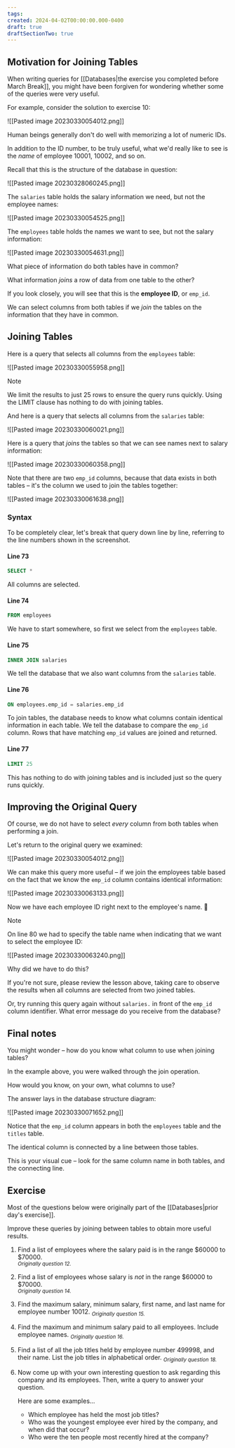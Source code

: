 ```yaml
---
tags:
created: 2024-04-02T00:00:00.000-0400
draft: true
draftSectionTwo: true
---
```


## Motivation for Joining Tables

When writing queries for [[Databases|the exercise you completed before March Break]], you might have been forgiven for wondering whether some of the queries were very useful.

For example, consider the solution to exercise 10:

![[Pasted image 20230330054012.png]]

Human beings generally don't do well with memorizing a lot of numeric IDs.

In addition to the ID number, to be truly useful, what we'd really like to see is the *name* of employee 10001, 10002, and so on.

Recall that this is the structure of the database in question:

![[Pasted image 20230328060245.png]]

The `salaries` table holds the salary information we need, but not the employee names:

![[Pasted image 20230330054525.png]]

The `employees` table holds the names we want to see, but not the salary information:

![[Pasted image 20230330054631.png]]

What piece of information do both tables have in common?

What information *joins* a row of data from one table to the other?

If you look closely, you will see that this is the **employee ID**, or `emp_id`.

We can select columns from both tables if we *join* the tables on the information that they have in common.

## Joining Tables

Here is a query that selects all columns from the `employees` table:

![[Pasted image 20230330055958.png]]

> [!NOTE]
> We limit the results to just 25 rows to ensure the query runs quickly. Using the LIMIT clause has nothing to do with joining tables.

And here is a query that selects all columns from the `salaries` table:

![[Pasted image 20230330060021.png]]

Here is a query that *joins* the tables so that we can see names next to salary information:

![[Pasted image 20230330060358.png]]

Note that there are two `emp_id` columns, because that data exists in both tables – it's the column we used to join the tables together:

![[Pasted image 20230330061638.png]]

### Syntax

To be completely clear, let's break that query down line by line, referring to the line numbers shown in the screenshot.

#### Line 73

```sql
SELECT * 
```

All columns are selected.

#### Line 74

```sql
FROM employees
```

We have to start somewhere, so first we select from the `employees` table.

#### Line 75

```sql
INNER JOIN salaries
```

We tell the database that we also want columns from the `salaries` table.

#### Line 76

```sql
ON employees.emp_id = salaries.emp_id
```

To join tables, the database needs to know what columns contain identical information in each table. We tell the database to compare the `emp_id` column. Rows that have matching `emp_id` values are joined and returned.

#### Line 77

```sql
LIMIT 25
```

This has nothing to do with joining tables and is included just so the query runs quickly.

## Improving the Original Query

Of course, we do not have to select *every* column from both tables when performing a join.

Let's return to the original query we examined:

![[Pasted image 20230330054012.png]]

We can make this query more useful – if we join the employees table based on the fact that we know the `emp_id` column contains identical information:

![[Pasted image 20230330063133.png]]

Now we have each employee ID right next to the employee's name. 🎉

> [!NOTE]
> On line 80 we had to specify the table name when indicating that we want to select the employee ID:
> 
> ![[Pasted image 20230330063240.png]]
> 
> Why did we have to do this?
> 
> If you're not sure, please review the lesson above, taking care to observe the results when all columns are selected from two joined tables.
> 
> Or, try running this query again without  `salaries.` in front of the `emp_id` column identifier. What error message do you receive from the database?

## Final notes

You might wonder – how do you know what column to use when joining tables?

In the example above, you were walked through the join operation. 

How would you know, on your own, what columns to use?

The answer lays in the database structure diagram:

![[Pasted image 20230330071652.png]]

Notice that the `emp_id` column appears in both the `employees` table and the `titles` table.

The identical column is connected by a line between those tables.

This is your visual cue – look for the same column name in both tables, and the connecting line.

## Exercise

Most of the questions below were originally part of the [[Databases|prior day's exercise]].

Improve these queries by joining between tables to obtain more useful results.

1.  Find a list of employees where the salary paid is in the range $60000 to $70000.  
   <sub>*Originally question 12.*</sub>

2.  Find a list of employees whose salary is *not* in the range $60000 to $70000.  
   <sub>*Originally question 14.*</sub>
   
3.  Find the maximum salary, minimum salary, first name, and last name for employee number 10012.
<sub>*Originally question 15.*</sub>

4.  Find the maximum and minimum salary paid to all employees.  Include employee names.
<sub>*Originally question 16.*</sub>

5.  Find a list of all the job titles held by employee number 499998, and their name. List the job titles in alphabetical order.
<sub>*Originally question 18.*</sub>

6. Now come up with your own interesting question to ask regarding this company and its employees. Then, write a query to answer your question.
   
   Here are some examples...
   
   - Which employee has held the most job titles?
   - Who was the youngest employee ever hired by the company, and when did that occur?
   - Who were the ten people most recently hired at the company?
